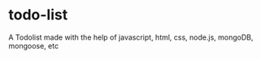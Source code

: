 # todo-list
A Todolist made with the help of javascript, html, css, node.js, mongoDB, mongoose, etc

